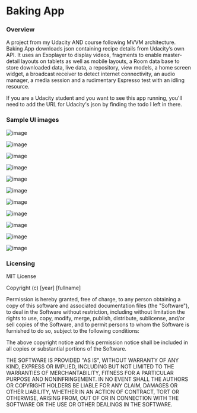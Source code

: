 

# **Baking App**


### **Overview**

A project from my Udacity AND course following MVVM architecture.  Baking App downloads json containing recipe
details from Udacity’s own API. It uses an Exoplayer to display videos, fragments to enable master-detail
layouts on tablets as well as mobile layouts, a Room data base to store downloaded data, live data, a repository,
view models, a home screen widget, a broadcast receiver to detect internet connectivity, an audio manager,
a media session and a rudimentary Espresso test with an idling resource.

If you are a Udacity student and you want to see this app running, you'll need to add the URL for Udacity's json
by finding the todo I left in there.

### **Sample UI images**

![image](https://user-images.githubusercontent.com/36385109/54088851-4bd6d980-435a-11e9-85a0-eb196bc6e479.png)

![image](https://user-images.githubusercontent.com/36385109/54088857-5beeb900-435a-11e9-917f-3197d70c000b.png)

![image](https://user-images.githubusercontent.com/36385109/54088862-6c9f2f00-435a-11e9-9adb-ed44640a8d47.png)

![image](https://user-images.githubusercontent.com/36385109/54088871-7a54b480-435a-11e9-9a13-16f710875541.png)

![image](https://user-images.githubusercontent.com/36385109/54088875-86407680-435a-11e9-8f29-273ed890182c.png)

![image](https://user-images.githubusercontent.com/36385109/54088886-95272900-435a-11e9-80a5-eb46eac42aa8.png)

![image](https://user-images.githubusercontent.com/36385109/54088902-bdaf2300-435a-11e9-8e13-3980fdfc4241.png)

![image](https://user-images.githubusercontent.com/36385109/54088907-d15a8980-435a-11e9-8d80-19b1452b2eaa.png)

![image](https://user-images.githubusercontent.com/36385109/54088912-e0413c00-435a-11e9-9f3f-f431ce776add.png)

![image](https://user-images.githubusercontent.com/36385109/54088920-f3540c00-435a-11e9-9cde-8a96f5f37e83.png)

![image](https://user-images.githubusercontent.com/36385109/54088924-02d35500-435b-11e9-940f-860d2e740b24.png)


### **Licensing**

MIT License

Copyright (c) [year] [fullname]

Permission is hereby granted, free of charge, to any person obtaining a copy
of this software and associated documentation files (the "Software"), to deal
in the Software without restriction, including without limitation the rights
to use, copy, modify, merge, publish, distribute, sublicense, and/or sell
copies of the Software, and to permit persons to whom the Software is
furnished to do so, subject to the following conditions:

The above copyright notice and this permission notice shall be included in all
copies or substantial portions of the Software.

THE SOFTWARE IS PROVIDED "AS IS", WITHOUT WARRANTY OF ANY KIND, EXPRESS OR
IMPLIED, INCLUDING BUT NOT LIMITED TO THE WARRANTIES OF MERCHANTABILITY,
FITNESS FOR A PARTICULAR PURPOSE AND NONINFRINGEMENT. IN NO EVENT SHALL THE
AUTHORS OR COPYRIGHT HOLDERS BE LIABLE FOR ANY CLAIM, DAMAGES OR OTHER
LIABILITY, WHETHER IN AN ACTION OF CONTRACT, TORT OR OTHERWISE, ARISING FROM,
OUT OF OR IN CONNECTION WITH THE SOFTWARE OR THE USE OR OTHER DEALINGS IN THE
SOFTWARE.





